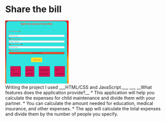 # Share the bill
<img src="project1.jpg" width=200 height=200>
<br>
Writing the project I used ___HTML/CSS and JavaScript.___
___
__What features does the application provide?__
* This application will help you calculate the expenses for child maintenance and divide them with your partner. 
* You can calculate the amount needed for education, medical insurance, and other expenses. 
* The app will calculate the total expenses and divide them by the number of people you specify.
